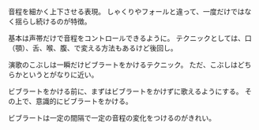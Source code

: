音程を細かく上下させる表現。
しゃくりやフォールと違って、一度だけではなく揺らし続けるのが特徴。

基本は声帯だけで音程をコントロールできるように。
テクニックとしては、口（顎）、舌、喉、腹、で変える方法もあるけど後回し。

演歌のこぶしは一瞬だけビブラートをかけるテクニック。
ただ、こぶしはどちらかというとがなりに近い。

ビブラートをかける前に、まずはビブラートをかけずに歌えるようにする。
その上で、意識的にビブラートをかける。

ビブラートは一定の間隔で一定の音程の変化をつけるのがきれい。
